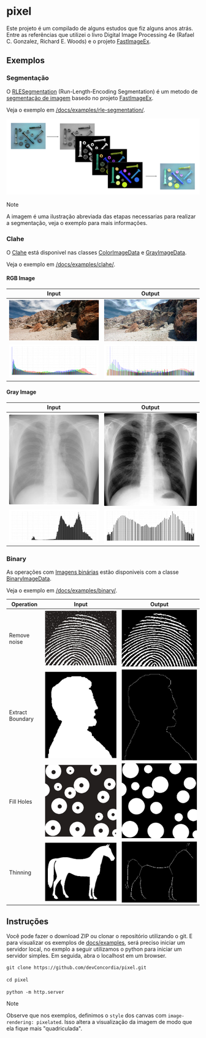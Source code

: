 
# pixel

Este projeto é um compilado de alguns estudos que fiz alguns anos atrás.
Entre as referências que utilizei o livro Digital Image Processing 4e (Rafael C. Gonzalez, Richard E. Woods) e o projeto [FastImageEx](https://sourceforge.net/projects/fastimageex/).

<!--
![](docs/images/folder.png)
-->

## Exemplos

### Segmentação

O [RLESegmentation](docs/pt-BR/RLE.md) (Run-Length-Encoding Segmentation) é um metodo de [segmentação de imagem](https://en.wikipedia.org/wiki/Image_segmentation) basedo no projeto [FastImageEx](https://sourceforge.net/projects/fastimageex/).

Veja o exemplo em [/docs/examples/rle-segmentation/](docs/examples/rle-segmentation/).

![](docs/images/rle-sample.png)

> [!NOTE]
> A imagem é uma ilustração abreviada das etapas necessarias para realizar a segmentação, veja o exemplo para mais informações.

### Clahe 

O [Clahe](https://en.wikipedia.org/wiki/Adaptive_histogram_equalization) está disponivel nas classes [ColorImageData](docs/pt-BR/ColorImageData.md) e [GrayImageData](docs/pt-BR/GrayImageData.md).

Veja o exemplo em [/docs/examples/clahe/](docs/examples/clahe/).

#### RGB Image

| Input | Output |
|-------|--------|
| ![](docs/examples/src/img/rock.jpg) | ![](docs/images/rgb-clahe.png) |
| ![](docs/images/rgb-clahe-histogram-input.png) | ![](docs/images/rgb-clahe-histogram-output.png) |

#### Gray Image

| Input | Output |
|-------|--------|
| ![](docs/examples/src/img/x-ray.jpg) | ![](docs/images/gray-clahe.png) |
| ![](docs/images/gray-clahe-histogram-input.png) | ![](docs/images/gray-clahe-histogram-output.png) |

### Binary 

As operações com [Imagens binárias](https://en.wikipedia.org/wiki/Binary_image) estão disponiveis com a classe [BinaryImageData](docs/pt-BR/BinaryImageData.md).

Veja o exemplo em [/docs/examples/binary/](docs/examples/binary/).

| **Operation**    | Input | Output |
|------------------|-------|--------|
| Remove noise     | ![](docs/examples/src/img/figure-11.png) | ![](docs/images/binary-hitormiss.png) |
| Extract Boundary | ![](docs/examples/src/img/figure-16.png) | ![](docs/images/binary-boundary.png) |
| Fill Holes       | ![](docs/examples/src/img/figure-63.jpg) | ![](docs/images/binary-holefilling.png) |
| Thinning         | ![](docs/examples/src/img/horse.png)     | ![](docs/images/binary-thinning.png) |

<!-- -- >

### Open Circle

Embora não seja um metodo implementado, realizei um teste de "abrir um circulo" no exeplo [/docs/examples/open-circle/](docs/examples/open-circle/).

| ![](docs/examples/src/img/circles.jpg) |
|:-:|
| ![](docs/images/circle-open-a.png) |
| ![](docs/images/circle-open-b.png) |
| ![](docs/images/circle-open-c.png) |
| ![](docs/images/circle-open-d.png) |
| ![](docs/images/circle-open-e.png) |
| ![](docs/images/circle-open-f.png) |

| ![](docs/examples/src/img/iris.png) |
|:-:|
| ![](docs/images/open-circle.png) |

<!-- -->

## Instruções

Você pode fazer o download ZIP ou clonar o repositório utilizando o git.
E para visualizar os exemplos de [docs/examples](docs/examples/), 
será preciso iniciar um servidor local, no exmplo a seguir utilizamos o python para iniciar um servidor simples.
Em seguida, abra o localhost em um browser.

```
git clone https://github.com/devConcordia/pixel.git

cd pixel

python -m http.server
```

> [!NOTE]
> Observe que nos exemplos, definimos o `style` dos canvas com `image-rendering: pixelated`.
> Isso altera a visualização da imagem de modo que ela fique mais "quadriculada".


